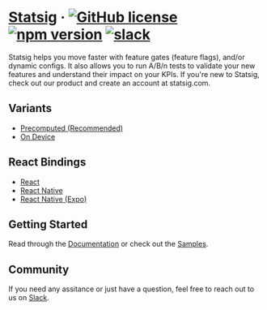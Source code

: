 # [Statsig](https://statsig.com/) &middot; [![GitHub license](https://img.shields.io/badge/license-ISC-blue.svg)](https://github.com/statsig-io/private-js-client-monorepo/blob/main/LICENSE) [![npm version](https://img.shields.io/npm/v/statsig-js.svg?style=flat)](https://www.npmjs.com/package/statsig-js) [![slack](https://img.shields.io/badge/slack-statsig-brightgreen.svg?logo=slack)](https://statsig.com/community) 

Statsig helps you move faster with feature gates (feature flags), and/or dynamic configs. It also allows you to run A/B/n tests to validate your new features and understand their impact on your KPIs. If you're new to Statsig, check out our product and create an account at statsig.com.


## Variants

- [Precomputed (Recommended)](packages/precomputed-evaluations/README.md)
- [On Device](packages/on-device-evaluations/README.md)

## React Bindings

- [React](packages/react-bindings/README.md)
- [React Native](packages/react-native-bindings/README.md)
- [React Native (Expo)](packages/expo-bindings/README.md)

## Getting Started

Read through the [Documentation](https://docs.statsig.com/client/jsClientSDK) or check out the [Samples](samples/).

## Community

If you need any assitance or just have a question, feel free to reach out to us on [Slack](https://statsig.com/community).


